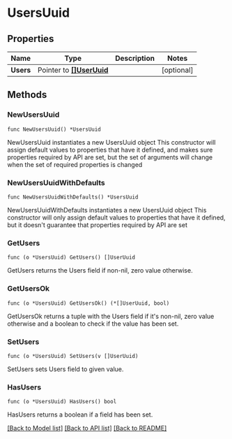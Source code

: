 # UsersUuid

## Properties

Name | Type | Description | Notes
------------ | ------------- | ------------- | -------------
**Users** | Pointer to [**[]UserUuid**](UserUuid.md) |  | [optional]

## Methods

### NewUsersUuid

`func NewUsersUuid() *UsersUuid`

NewUsersUuid instantiates a new UsersUuid object
This constructor will assign default values to properties that have it defined,
and makes sure properties required by API are set, but the set of arguments
will change when the set of required properties is changed

### NewUsersUuidWithDefaults

`func NewUsersUuidWithDefaults() *UsersUuid`

NewUsersUuidWithDefaults instantiates a new UsersUuid object
This constructor will only assign default values to properties that have it defined,
but it doesn't guarantee that properties required by API are set

### GetUsers

`func (o *UsersUuid) GetUsers() []UserUuid`

GetUsers returns the Users field if non-nil, zero value otherwise.

### GetUsersOk

`func (o *UsersUuid) GetUsersOk() (*[]UserUuid, bool)`

GetUsersOk returns a tuple with the Users field if it's non-nil, zero value otherwise
and a boolean to check if the value has been set.

### SetUsers

`func (o *UsersUuid) SetUsers(v []UserUuid)`

SetUsers sets Users field to given value.

### HasUsers

`func (o *UsersUuid) HasUsers() bool`

HasUsers returns a boolean if a field has been set.

[[Back to Model list]](../README.md#documentation-for-models) [[Back to API list]](../README.md#documentation-for-api-endpoints) [[Back to README]](../README.md)
